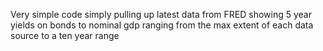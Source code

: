 Very simple code simply pulling up latest data from FRED showing 5 year yields on bonds to nominal gdp ranging from the max extent of each data source to a ten year range
